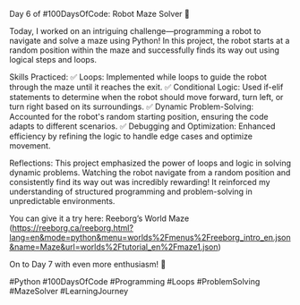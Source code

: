Day 6 of #100DaysOfCode: Robot Maze Solver 🤖

Today, I worked on an intriguing challenge—programming a robot to navigate and solve a maze using Python! In this project, the robot starts at a random position within the maze and successfully finds its way out using logical steps and loops.

Skills Practiced:
✅ Loops: Implemented while loops to guide the robot through the maze until it reaches the exit.
✅ Conditional Logic: Used if-elif statements to determine when the robot should move forward, turn left, or turn right based on its surroundings.
✅ Dynamic Problem-Solving: Accounted for the robot's random starting position, ensuring the code adapts to different scenarios.
✅ Debugging and Optimization: Enhanced efficiency by refining the logic to handle edge cases and optimize movement.

Reflections:
This project emphasized the power of loops and logic in solving dynamic problems. Watching the robot navigate from a random position and consistently find its way out was incredibly rewarding! It reinforced my understanding of structured programming and problem-solving in unpredictable environments.

You can give it a try here: Reeborg’s World Maze (https://reeborg.ca/reeborg.html?lang=en&mode=python&menu=worlds%2Fmenus%2Freeborg_intro_en.json&name=Maze&url=worlds%2Ftutorial_en%2Fmaze1.json)

On to Day 7 with even more enthusiasm! 🚀

#Python #100DaysOfCode #Programming #Loops #ProblemSolving #MazeSolver #LearningJourney






